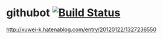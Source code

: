 # githubot [![Build Status](https://travis-ci.com/xuwei-k/githubot.svg)](http://travis-ci.com/xuwei-k/githubot)

http://xuwei-k.hatenablog.com/entry/20120122/1327236550

